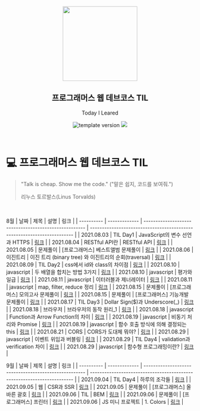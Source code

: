 <br/>
<p align="middle" >
  <img width="200px;" src="./src/images/prgms-logo.png"/>
</p>
<h2 align="middle">프로그래머스 웹 데브코스 TIL</h2>
<p align="middle">Today I Leared</p>
<p align="middle">
  <img src="https://img.shields.io/badge/version-1.0.0-blue?style=flat-square" alt="template version"/>
  <img src="https://img.shields.io/badge/language-md-md.svg?style=flat-square"/>
</p>

<p align="middle">
  <!-- <a href="#">☕ 블로그 링크</a> -->  
</p>

<br/>

# 💻 프로그래머스 웹 데브코스 TIL

> "Talk is cheap. Show me the code."
> ("말은 쉽지, 코드를 보여줘.")
>
> 리누스 토르발스(Linus Torvalds)

<br/>

8월
| 날짜 | 제목 | 설명 | 링크 |
| ---------- | ------------- | ----------------------------------------------------- | ----------------------------------------------------------------------- |
| 2021.08.03 | TIL Day1 | JavaScript의 변수 선언과 HTTPS | [링크](https://velog.io/@yes3427/binary-tree-and-traversal) |
| 2021.08.04 | RESTful API란 | RESTful API | [링크](https://velog.io/@yes3427/network-about-RESTfulAPI) |
| 2021.08.05 | 문제풀이 | [프로그래머스] 베스트앨범 문제풀이 | [링크](https://velog.io/@yes3427/programmers-bestAlbum) |
| 2021.08.06 | 이진트리 | 이진 트리 (binary tree) 와 이진트리의 순회(traversal) | [링크](https://velog.io/@yes3427/binary-tree-and-traversal) |
| 2021.08.09 | TIL Day2 | css에서 id와 class의 차이점 | [링크](https://velog.io/@yes3427/TIL-Day2) |
| 2021.08.10 | javascript | 두 배열을 합치는 방법 3가지 | [링크](https://velog.io/@yes3427/JavaScript-array-join) |
| 2021.08.10 | javascript | 평가와 일급 | [링크](https://velog.io/@yes3427/JavaScript-evaluation-and-firstClass) |
| 2021.08.11 | javascript | 이터러블과 제너레이터 | [링크](https://velog.io/@yes3427/JavaScript-iterable-generator) |
| 2021.08.11 | javascript | map, filter, reduce 정리 | [링크](https://velog.io/@yes3427/JavaScript-map-filter-reduce) |
| 2021.08.15 | 문제풀이 | [프로그래머스] 모의고사 문제풀이 | [링크](https://velog.io/@yes3427/programmers-exam) |
| 2021.08.15 | 문제풀이 | [프로그래머스] 기능개발 문제풀이 | [링크](https://velog.io/@yes3427/programmers-function) |
| 2021.08.17 | TIL Day3 | Dollar Sign($)과 Underscore(\_) | [링크](https://velog.io/@yes3427/JavaScript-Dollar-Sign-and-Underscore) |
| 2021.08.18 | 브라우저 | 브라우저의 동작 원리\_1 | [링크](https://velog.io/@yes3427/web-browser-1) |
| 2021.08.18 | javascript | Function과 Arrow Function의 차이 | [링크](https://velog.io/@yes3427/JavaScript-Function-Arrow-Function) |
| 2021.08.19 | javascript | 비동기 처리와 Promise | [링크](https://velog.io/@yes3427/JavaScript-Async-and-Promise) |
| 2021.08.19 | javascript | 함수 호출 방식에 의해 결정되는 this | [링크](https://velog.io/@yes3427/JavaScript-this) |
| 2021.08.21 | CORS | CORS가 도대체 뭐야? | [링크](https://velog.io/@yes3427/What-is-CORS) |
| 2021.08.29 | javascript | 이벤트 위임과 버블링 | [링크](https://velog.io/@yes3427/event-delegation-bubbling) |
| 2021.08.29 | TIL Day4 | validation과 verification 차이 | [링크](https://velog.io/@yes3427/TIL-DAY4-validation-verification) |
| 2021.08.29 | javascript | 함수형 프로그래밍이란? | [링크](https://velog.io/@yes3427/JavaScript-fuctional-programming) |

9월
| 날짜 | 제목 | 설명 | 링크 |
| ---------- | ------------- | ----------------------------------------------------- | ----------------------------------------------------------------------- |
| 2021.09.04 | TIL Day4 | 하루의 조각들 | [링크](https://velog.io/@yes3427/TIL-DAY3-Daily-Plan) |
| 2021.09.05 | 웹 | CSR과 SSR | [링크](https://velog.io/@yes3427/web-CSR-SSR) |
| 2021.09.05 | 문제풀이 | [프로그래머스] 올바른 괄호 | [링크](https://velog.io/@yes3427/programmers-correct-bracket) |
| 2021.09.06 | TIL | BEM | [링크](https://velog.io/@yes3427/TIL-BEM) |
| 2021.09.06 | 문제풀이 | [프로그래머스] 프린터 | [링크](https://velog.io/@yes3427/programmers-printer) |
| 2021.09.06 | JS 미니 프로젝트 | 1. Colors | [링크](https://velog.io/@yes3427/JS-mini-Project-Study-Colors) |
